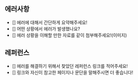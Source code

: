 ## 에러사항

-   [] 에러에 대해서 간단하게 요약해주세요!
-   [] 어떤 상황에서 에러가 발생했나요?
-   [] 에러 상황을 이해할 만한 자료를 같이 첨부해주세요!(이미지)

## 레퍼런스

-   [] 에러를 해결하기 위해서 찾았던 레퍼런스 링크를 적어주세요!
-   [] 링크와 자신이 참고한 페이지나 문단을 말해주시면 더 좋습니다!
